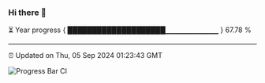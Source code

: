 ### Hi there 👋

⏳ Year progress { ████████████████████▁▁▁▁▁▁▁▁▁▁ } 67.78 %

---

⏰ Updated on Thu, 05 Sep 2024 01:23:43 GMT

![Progress Bar CI](https://github.com/liununu/liununu/workflows/Progress%20Bar%20CI/badge.svg)
